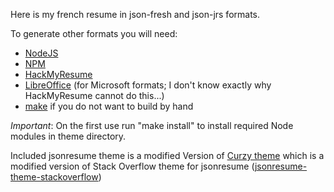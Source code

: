 Here is my french resume in json-fresh and json-jrs formats.

To generate other formats you will need:
 * [NodeJS](https://nodejs.org/)
 * [NPM](https://www.npmjs.com/)
 * [HackMyResume](https://github.com/hacksalot/HackMyResume)
 * [LibreOffice](https://www.libreoffice.org/) (for Microsoft formats; I don't know exactly why HackMyResume cannot do this...)
 * [make](https://www.gnu.org/software/make/) if you do not want to build by hand

*Important*: On the first use run "make install" to install required Node modules in theme directory.

Included jsonresume theme is a modified Version of [Curzy theme](https://github.com/Curzy/jsonresume-theme-curzy) which is a modified version of Stack Overflow theme for jsonresume ([jsonresume-theme-stackoverflow](https://github.com/francescoes/jsonresume-theme-stackoverflow))

